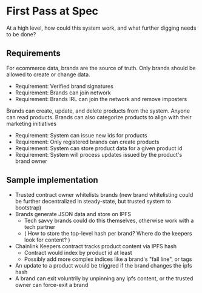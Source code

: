 # First Pass at Spec
At a high level, how could this system work, and what further digging needs to be done?

## Requirements
For ecommerce data, brands are the source of truth.  Only brands should be allowed to create or change data.

- Requirement: Verified brand signatures
- Requirement: Brands can join network
- Requirement: Brands IRL can join the network and remove imposters

Brands can create, update, and delete products from the system.  Anyone can read products.  Brands can also categorize products to align with their marketing initiatives

- Requirement: System can issue new ids for products
- Requirement: Only registered brands can create products
- Requirement: System can store product data for a given product id
- Requirement: System will process updates issued by the product's brand owner

## Sample implementation

- Trusted contract owner whitelists brands (new brand whitelisting could be further decentralized in steady-state, but trusted system to bootstrap)
- Brands generate JSON data and store on IPFS
  - Tech savvy brands could do this themselves, otherwise work with a tech partner
  - ( How to store the top-level hash per brand?  Where do the keepers look for content? )
- Chainlink Keepers contract tracks product content via IPFS hash
  - Contract would index by product id at least
  - Possibly add more complex indices like a brand's "fall line", or tags
- An update to a product would be triggred if the brand changes the ipfs hash
- A brand can exit voluntrily by unpinning any ipfs content, or the trusted owner can force-exit a brand